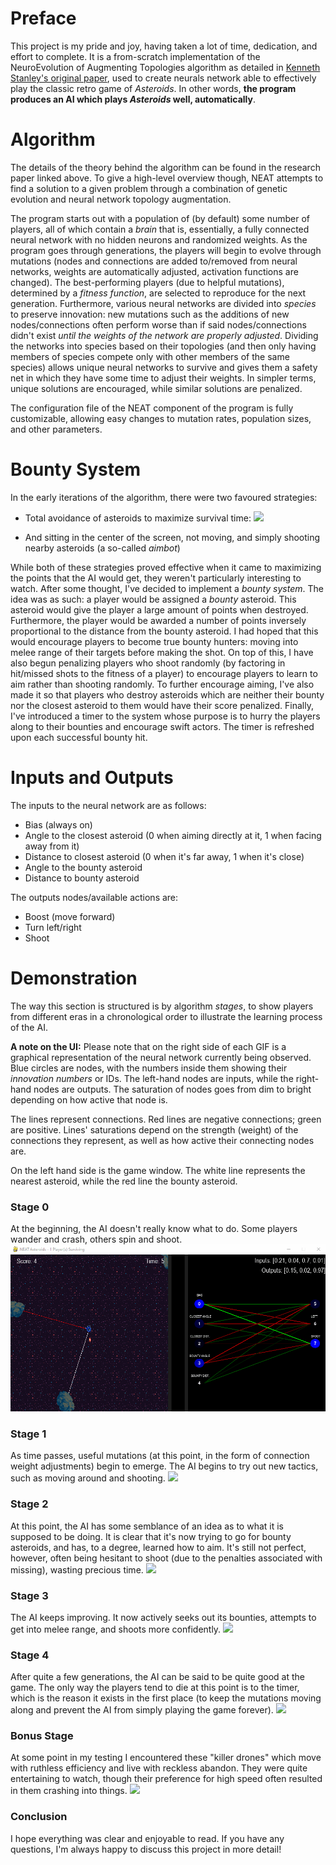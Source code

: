 # Preface
This project is my pride and joy, having taken a lot of time, dedication, and effort to complete. It is a from-scratch implementation of the NeuroEvolution of Augmenting Topologies algorithm as detailed in [Kenneth Stanley's original paper](http://nn.cs.utexas.edu/downloads/papers/stanley.ec02.pdf), used to create
neurals network able to effectively play the classic retro game of *Asteroids*. In other words, **the program produces an AI which plays *Asteroids* well, automatically**.

# Algorithm
The details of the theory behind the algorithm can be found in the research paper linked above. To give a high-level overview though, NEAT attempts to find a solution to a given
problem through a combination of genetic evolution and neural network topology augmentation.  


The program starts out with a population of (by default) some number of players, all of which contain a *brain* that is, essentially, a fully connected neural network
with no hidden neurons and randomized weights. As the program goes through generations, the players will begin to evolve through mutations (nodes and connections are added to/removed from neural networks, weights are automatically adjusted, activation functions are changed). The best-performing players (due to helpful mutations), determined by a *fitness function*, are selected to reproduce for the next generation. Furthermore, various neural networks are divided into *species* to preserve innovation: new mutations such as the additions of new nodes/connections often perform worse than if said nodes/connections didn't exist *until the weights of the network are properly adjusted*. Dividing the networks into
species based on their topologies (and then only having members of species compete only with other members of the same species) allows unique neural networks to survive and gives them a safety net in which they have some time to adjust their weights. 
In simpler terms, unique solutions are encouraged, while similar solutions are penalized.


The configuration file of the NEAT component of the program is fully customizable, allowing easy changes to mutation rates, population sizes, and other parameters.

# Bounty System
In the early iterations of the algorithm, there were two favoured strategies:
* Total avoidance of asteroids to maximize survival time:
![](./gifs/avoiding_only.gif)

* And sitting in the center of the screen, not moving, and simply shooting nearby asteroids (a so-called *aimbot*)

While both of these strategies proved effective when it came to maximizing the points that the AI would get, they weren't particularly interesting to watch. After some thought, I've decided to implement a *bounty system*. The idea was as such: a player would be assigned a *bounty* asteroid. This asteroid would give the player a large amount of points when destroyed. Furthermore, the player would be awarded a number of points inversely proportional to the distance from the bounty asteroid. I had hoped that this would encourage players
to become true bounty hunters: moving into melee range of their targets before making the shot. On top of this, I have also begun penalizing players who shoot randomly (by factoring in hit/missed shots to the fitness of a player) to encourage players to learn to aim rather than shooting randomly. To further encourage aiming, I've also made it so that players who destroy asteroids which are neither their bounty nor the closest asteroid to them would have their score penalized. Finally, I've introduced a timer to the system whose purpose is to hurry the players along to their bounties and encourage swift actors. The timer is refreshed upon each successful bounty hit. 

# Inputs and Outputs
The inputs to the neural network are as follows:
* Bias (always on)
* Angle to the closest asteroid (0 when aiming directly at it, 1 when facing away from it)
* Distance to closest asteroid (0 when it's far away, 1 when it's close)
* Angle to the bounty asteroid
* Distance to bounty asteroid

The outputs nodes/available actions are:
* Boost (move forward)
* Turn left/right
* Shoot

# Demonstration
The way this section is structured is by algorithm *stages*, to show players from different eras in a chronological order to illustrate the learning process of the AI. 

**A note on the UI:** Please note that on the right side of each GIF is a graphical representation of the neural network currently being observed. Blue circles are nodes, with the numbers inside them showing their *innovation numbers* or IDs. The left-hand nodes are inputs, while the right-hand nodes are outputs. The saturation of nodes goes from dim to bright depending on how active that node is. 

The lines represent connections. Red lines are negative connections; green are positive. Lines' saturations depend on the strength (weight) of the connections they represent, as well as how active their connecting nodes are.

On the left hand side is the game window. The white line represents the nearest asteroid, while the red line the bounty asteroid.

### Stage 0
At the beginning, the AI doesn't really know what to do. Some players wander and crash, others spin and shoot.
![](./gifs/stage_0.gif)

### Stage 1
As time passes, useful mutations (at this point, in the form of connection weight adjustments) begin to emerge. The AI begins to try out new tactics, such as moving around and shooting.
![](./gifs/stage_1.gif)

### Stage 2
At this point, the AI has some semblance of an idea as to what it is supposed to be doing. It is clear that it's now trying to go for bounty asteroids, and has, to a degree, learned how to aim. It's still not perfect, however, often being hesitant to shoot (due to the penalties associated with missing), wasting precious time.
![](./gifs/stage_2.gif)

### Stage 3
The AI keeps improving. It now actively seeks out its bounties, attempts to get into melee range, and shoots more confidently.
![](./gifs/stage_3.gif)

### Stage 4
After quite a few generations, the AI can be said to be quite good at the game. The only way the players tend to die at this point is to the timer, which is the reason it exists in the first place (to keep the mutations moving along and prevent the AI from simply playing the game forever).
![](./gifs/stage_4.gif)

### Bonus Stage
At some point in my testing I encountered these "killer drones" which move with ruthless efficiency and live with reckless abandon. They were quite entertaining to watch, though their preference for high speed often resulted in them crashing into things.
![](./gifs/stage_4_old.gif)

### Conclusion
I hope everything was clear and enjoyable to read. If you have any questions, I'm always happy to discuss this project in more detail!
